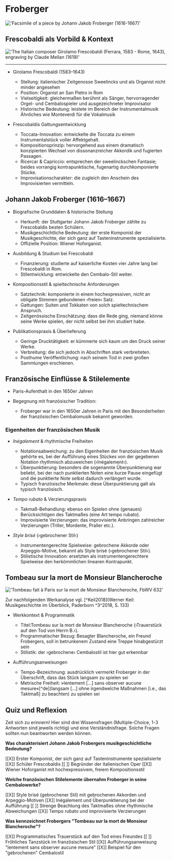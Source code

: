 <!--
author: Dennis Ried
email: dennis.ried@musikwiss.uni-halle.de
version: 1.0.0
language: de
narrator: Deutsch Female
import: ../config.md
tags: komponist, barock
-->

# Froberger

!['Facsimile of a piece by Johann Jakob Froberger (1616-1667)'](https://upload.wikimedia.org/wikipedia/commons/e/e6/Froberger-autograph-partitaquarta.jpg "Facsimile of a piece by Johann Jakob Froberger (1616-1667), Bild: wikimedia")

## Frescobaldi als Vorbild & Kontext

!['The Italian composer Girolamo Frescobaldi (Ferrara, 1583 - Rome, 1643), engraving by Claude Mellan (1619)'](https://upload.wikimedia.org/wikipedia/commons/thumb/d/d0/Girolamo_Frescobaldi_%281583-1643%29%2C_engraving_by_Claude_Mellan_%281619%29.jpg/250px-Girolamo_Frescobaldi_%281583-1643%29%2C_engraving_by_Claude_Mellan_%281619%29.jpg "The Italian composer Girolamo Frescobaldi (Ferrara, 1583 - Rome, 1643), engraving by Claude Mellan (1619), Bild: wikimedia")

---

- Girolamo Frescobaldi (1583–1643)
  
  - Stellung: italienischer Zeitgenosse Sweelincks und als Organist nicht minder angesehen
  - Position: Organist an San Pietro in Rom
  - Vielseitigkeit: gleichermaßen berühmt als Sänger, hervorragender Orgel- und Cembalospieler und ausgezeichneter Improvisator
  - Historische Bedeutung: leistete im Bereich der Instrumentalmusik Ähnliches wie Monteverdi für die Vokalmusik

- Frescobaldis Gattungsentwicklung
  
  - Toccata-Innovation: entwickelte die Toccata zu einem Instrumentalstück voller Affektgehalt.
  - Kompositionsprinzip: hervorgehend aus einem dramatisch konzipierten Wechsel von dissonanzreicher Akkordik und fugierten Passagen.
  - Ricercar & Capriccio: entsprechen der sweelinckschen Fantasie; beides vorrangig kontrapunktische, fugenartig durchkomponierte Stücke.
  - Improvisationscharakter: die zugleich den Anschein des Improvisierten vermitteln.

## Johann Jakob Froberger (1616–1667)

- Biografische Grunddaten & historische Stellung
  
  - Herkunft: der Stuttgarter Johann Jakob Froberger zählte zu Frescobaldis besten Schülern.
  - Musikgeschichtliche Bedeutung: der erste Komponist der Musikgeschichte, der sich ganz auf Tasteninstrumente spezialisierte.
  - Offizielle Position: Wiener Hoforganist.

- Ausbildung & Studium bei Frescobaldi
  
  - Finanzierung: studierte auf kaiserliche Kosten vier Jahre lang bei Frescobaldi in Rom.
  - Stilentwicklung: entwickelte den Cembalo-Stil weiter.

- Kompositionsstil & spieltechnische Anforderungen
  
  - Satztechnik: komponierte in einem hochexpressiven, nicht an obligate Stimmen gebundenen ›freien‹ Satz.
  - Gattungen: Suiten und Tokkaten von solch spieltechnischem Anspruch.
  - Zeitgenössische Einschätzung: dass die Rede ging, niemand könne seine Werke spielen, der nicht selbst bei ihm studiert habe.

- Publikationspraxis & Überlieferung
  
  - Geringe Drucktätigkeit: er kümmerte sich kaum um den Druck seiner Werke.
  - Verbreitung: die sich jedoch in Abschriften stark verbreiteten.
  - Posthume Veröffentlichung: nach seinem Tod in zwei großen Sammlungen erschienen.

## Französische Einflüsse & Stilelemente

- Paris-Aufenthalt in den 1650er Jahren

- Begegnung mit französischer Tradition:
  -  Froberger war in den 1650er Jahren in Paris mit den Besonderheiten der französischen Cembalomusik bekannt geworden.

### Eigenheiten der französischen Musik

- *Inégalement* & rhythmische Freiheiten
  
  - Notationsabweichung: zu den Eigenheiten der französischen Musik gehörte es, bei der Aufführung eines Stückes von der gegebenen Notation rhythmisch abzuweichen (›Inégalement‹).
  - Überpunktierung: besonders die sogenannte Überpunktierung war beliebt, bei der nach punktierten Noten eine kurze Pause eingefügt und die punktierte Note selbst dadurch verlängert wurde.
  - Typisch französische Merkmale: diese Überpunktierung galt als typisch französisch.

- *Tempo rubato* & Verzierungspraxis

  - Takmaß-Behandlung: ebenso ein Spielen ohne (genaues) Berücksichtigen des Taktmaßes (eine Art tempo rubato).
  - Improvisierte Verzierungen: das improvisierte Anbringen zahlreicher Verzierungen (Triller, Mordente, Praller etc.).

- *Style brisé* (›gebrochener Stil‹)

  - Instrumentengerechte Spielweise: gebrochene Akkorde oder Arpeggio-Motive, bekannt als Style brisé (›gebrochener Stil‹).
  - Stilistische Innovation: ersetzten als instrumentengerechtere Spielweise den herkömmlichen linearen Kontrapunkt.

## Tombeau sur la mort de Monsieur Blancheroche

!['Tombeau fait à Paris sur la mort de Monsieur Blancheroche, FbWV 632'](https://www.youtube.com/watch?v=MvCfLm6Of-g "Tombeau fait à Paris sur la mort de Monsieur Blancheroche, FbWV 632: Affligée et Tombeau sur la Mort de Monsieur Blanchrocher, Glen Wilson (Cembalo)")

Zur nachfolgenden Werkanalyse vgl. [^Keil2018](Werner Keil: Musikgeschichte im Überblick, Paderborn ^3^2018, S. 133)

- Werkkontext & Programmatik

  - Titel:Tombeau sur la mort de Monsieur Blancheroche (›Trauerstück auf den Tod von Herrn B.‹).
  - Programmatischer Bezug: Besagter Blancheroche, ein Freund Frobergers, soll in betrunkenem Zustand eine Treppe hinabgestürzt sein
  - Stilistik: der ›gebrochene‹ Cembalostil ist hier gut erkennbar

- Aufführungsanweisungen

  - Tempo-Bezeichnung: ausdrücklich vermerkt Froberger in der Überschrift, dass das Stück langsam zu spielen sei
  - Metrische Freiheit: »lentement \[...\] sans observer aucune mesure«[^de](langsam [...] ohne irgendwelche Maßnahmen [i.e., das Taktmaß] zu beachten) zu spielen sei

## Quiz und Reflexion
Zeit sich zu erinnern! Hier sind drei Wissensfragen (Multiple-Choice, 1-3 Antworten sind jeweils richtig) und eine Verständnisfrage. Solche Fragen sollten nun beantworten werden können.

**Was charakterisiert Johann Jakob Frobergers musikgeschichtliche Bedeutung?**

[[X]] Erster Komponist, der sich ganz auf Tasteninstrumente spezialisierte
[[X]] Schüler Frescobaldis
[[ ]] Begründer der italienischen Oper
[[X]] Wiener Hoforganist mit hochexpressivem, freiem Kompositionsstil

**Welche französischen Stilelemente übernahm Froberger in seine Cembalowerke?**

[[X]] Style brisé (gebrochener Stil) mit gebrochenen Akkorden und Arpeggio-Motiven
[[X]] Inégalement und Überpunktierung bei der Aufführung
[[ ]] Strenge Beachtung des Taktmaßes ohne rhythmische Abweichungen
[[X]] Tempo rubato und improvisierte Verzierungen

**Was kennzeichnet Frobergers "Tombeau sur la mort de Monsieur Blancheroche"?**

[[X]] Programmatisches Trauerstück auf den Tod eines Freundes
[[ ]] Fröhliches Tanzstück im französischen Stil
[[X]] Aufführungsanweisung "lentement sans observer aucune mesure"
[[X]] Beispiel für den "gebrochenen" Cembalostil

